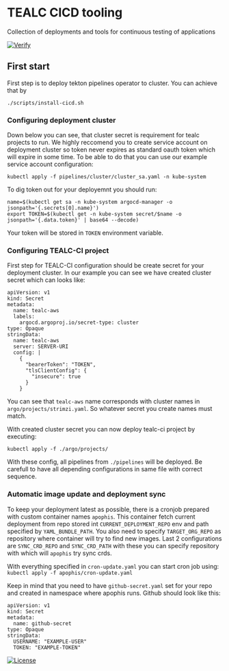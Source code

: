 # TEALC CICD tooling
Collection of deployments and tools for continuous testing of applications

[![Verify](https://github.com/ExcelentProject/tealc/actions/workflows/verify.yaml/badge.svg)](https://github.com/ExcelentProject/tealc/actions/workflows/verify.yaml)


## First start
First step is to deploy tekton pipelines operator to cluster. You can achieve that by
```
./scripts/install-cicd.sh
```

### Configuring deployment cluster
Down below you can see, that cluster secret is requirement for tealc projects to run. We highly reccomend you to create service account 
on deployment cluster so token never expires as standard oauth token which will expire in some time.
To be able to do that you can use our example service account configuration:
```
kubectl apply -f pipelines/cluster/cluster_sa.yaml -n kube-system
```
To dig token out for your deployemnt you should run:
```
name=$(kubectl get sa -n kube-system argocd-manager -o jsonpath='{.secrets[0].name}')
export TOKEN=$(kubectl get -n kube-system secret/$name -o jsonpath='{.data.token}' | base64 --decode)
```
Your token will be stored in `TOKEN` environment variable.

### Configuring TEALC-CI project
First step for TEALC-CI configuration should be create secret for your deployment cluster. In our example you can see we have created cluster secret
which can looks like:
```
apiVersion: v1
kind: Secret
metadata:
  name: tealc-aws
  labels:
    argocd.argoproj.io/secret-type: cluster
type: Opaque
stringData:
  name: tealc-aws
  server: SERVER-URI
  config: |
    {
      "bearerToken": "TOKEN",
      "tlsClientConfig": {
        "insecure": true
      }
    }
```
You can see that `tealc-aws` name corresponds with cluster names in `argo/projects/strimzi.yaml`. So whatever secret you create names must match.

With created cluster secret you can now deploy tealc-ci project by executing:
```
kubectl apply -f ./argo/projects/
```
With these config, all pipelines from `./pipelines` will be deployed. Be carefull to have all depending configurations in same file with correct sequence.



### Automatic image update and deployment sync
To keep your deployment latest as possible, there is a cronjob prepared with custom container names `apophis`. This container
fetch current deployment from repo stored int `CURRENT_DEPLOYMENT_REPO` env and path specified by `YAML_BUNDLE_PATH`.
You also need to specify `TARGET_ORG_REPO` as repository where container will try to find new images. Last 2 configurations are
`SYNC_CRD_REPO` and `SYNC_CRD_PATH` with these you can specify repository with which will `apophis` try sync crds.

With everything specified in `cron-update.yaml` you can start cron job using:
`kubectl apply -f apophis/cron-update.yaml`

Keep in mind that you need to have `github-secret.yaml` set for your repo and created in namespace where apophis runs.
Github should look like this:
```
apiVersion: v1
kind: Secret
metadata:
  name: github-secret
type: Opaque
stringData:
  USERNAME: "EXAMPLE-USER"
  TOKEN: "EXAMPLE-TOKEN"
```

[![License](https://img.shields.io/badge/License-Apache%202.0-blue.svg)](https://opensource.org/licenses/Apache-2.0)
